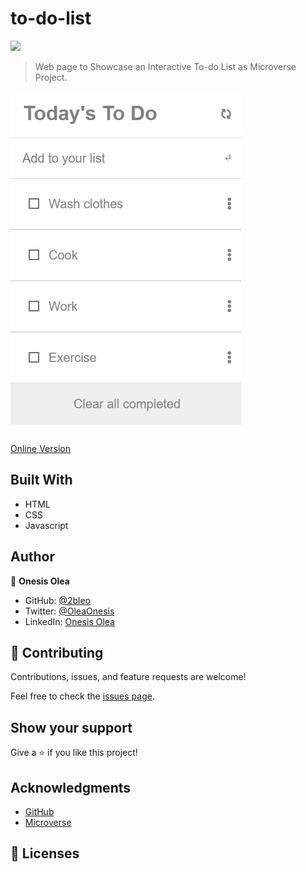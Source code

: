 # to-do-list

![](https://img.shields.io/badge/Microverse-blueviolet)

> Web page to Showcase an Interactive To-do List as Microverse Project.

![screenshot](src/Snapshot.png)

[Online Version]()


## Built With

- HTML
- CSS
- Javascript

## Author

👤 **Onesis Olea**

- GitHub: [@2bleo](https://github.com/2bleO)
- Twitter: [@OleaOnesis](https://twitter.com/OleaOnesis)
- LinkedIn: [Onesis Olea](https://www.linkedin.com/in/onesis-olea)

## 🤝 Contributing

Contributions, issues, and feature requests are welcome!

Feel free to check the [issues page](../../issues/).

## Show your support

Give a ⭐️ if you like this project!

## Acknowledgments

* [GitHub](https://www.github.com)
* [Microverse](https://microverse.org)

## 📝 Licenses
